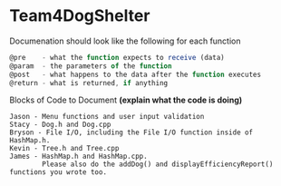Team4DogShelter
===============
Documenation should look like the following for each function
```javascript
@pre    - what the function expects to receive (data)
@param  - the parameters of the function
@post   - what happens to the data after the function executes
@return - what is returned, if anything
```

Blocks of Code to Document **(explain what the code is doing)**
```
Jason - Menu functions and user input validation
Stacy - Dog.h and Dog.cpp
Bryson - File I/O, including the File I/O function inside of HashMap.h.
Kevin - Tree.h and Tree.cpp
James - HashMap.h and HashMap.cpp.  
        Please also do the addDog() and displayEfficiencyReport() functions you wrote too.
```
